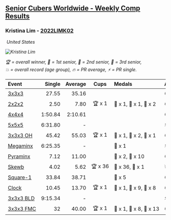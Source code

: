 <style>table {white-space: nowrap;}</style>
<link rel="stylesheet" type="text/css" href="/scw-comp/css/flags.css" />

## [Senior Cubers Worldwide - Weekly Comp Results](/scw-comp/results/)
### Kristina Lim - [2022LIMK02](https://www.worldcubeassociation.org/persons/2022LIMK02)

<i class="flag flag-US" />&nbsp;United States

![Kristina Lim](1670987100.jpg)

<span style="white-space: nowrap;">🏆 = overall winner</span>, <span style="white-space: nowrap;">🥇 = 1st senior</span>, <span style="white-space: nowrap;">🥈 = 2nd senior</span>, <span style="white-space: nowrap;">🥉 = 3rd senior</span>, <span style="white-space: nowrap;">💥 = overall record (age group)</span>, <span style="white-space: nowrap;">🔥 = PR average</span>, <span style="white-space: nowrap;">⚡ = PR single</span>.

| Event | Single | Average | Cups | Medals | Achievements|
| :-- | --: | --: | :--: | :-- | :-- |
| [3x3x3](333.md) | 27.55 | 35.16 |  |  | 🔥 x 5, ⚡ x 6 |
| [2x2x2](222.md) | 2.50 | 7.80 | 🏆 x 1 | 🥇 x 1, 🥈 x 1, 🥉 x 2 | 🔥 x 6, ⚡ x 6 |
| [4x4x4](444.md) | 1:50.84 | 2:10.61 |  |  | 🔥 x 2, ⚡ x 4 |
| [5x5x5](555.md) | 6:31.80 | - |  |  | ⚡ x 1 |
| [3x3x3 OH](333oh.md) | 45.42 | 55.03 | 🏆 x 1 | 🥇 x 1, 🥈 x 2, 🥉 x 1 | 🔥 x 2, ⚡ x 2 |
| [Megaminx](minx.md) | 6:25.35 | - |  | 🥉 x 1 | ⚡ x 1 |
| [Pyraminx](pyram.md) | 7.12 | 11.00 |  | 🥈 x 2, 🥉 x 10 | 🔥 x 1, ⚡ x 4 |
| [Skewb](skewb.md) | 4.02 | 5.62 | 🏆 x 36 | 🥇 x 36, 🥉 x 1 | 💥 x 9, 🔥 x 10, ⚡ x 5 |
| [Square-1](sq1.md) | 33.84 | 38.71 |  | 🥉 x 5 | 🔥 x 4, ⚡ x 3 |
| [Clock](clock.md) | 10.45 | 13.70 | 🏆 x 1 | 🥇 x 1, 🥈 x 9, 🥉 x 8 | 🔥 x 7, ⚡ x 9 |
| [3x3x3 BLD](333bf.md) | 9:15.34 | - |  |  | ⚡ x 2 |
| [3x3x3 FMC](333fm.md) | 32 | 40.00 | 🏆 x 1 | 🥇 x 1, 🥈 x 8, 🥉 x 13 | 🔥 x 3, ⚡ x 3 |

<!-- Global site tag (gtag.js) - Google Analytics -->
<script async src="https://www.googletagmanager.com/gtag/js?id=UA-86348435-3"></script>
<script>window.dataLayer = window.dataLayer || []; function gtag() {dataLayer.push(arguments);} gtag('js', new Date()); gtag('config', 'UA-86348435-3');</script>
